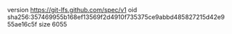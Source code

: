 version https://git-lfs.github.com/spec/v1
oid sha256:357469955b168ef13569f2d4910f735375ce9abbd485827215d42e955ae16c5f
size 6055
